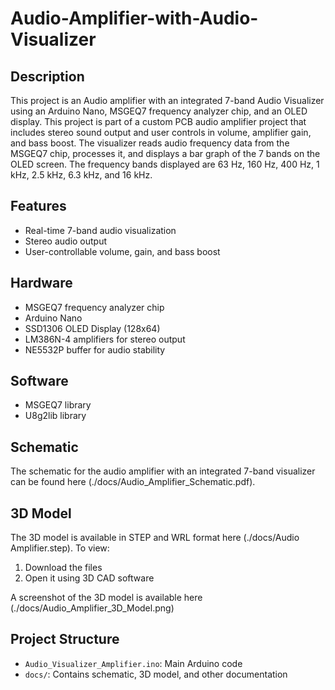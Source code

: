 # Audio-Amplifier-with-Audio-Visualizer

## Description
This project is an Audio amplifier with an integrated 7-band Audio Visualizer using an Arduino Nano, MSGEQ7 frequency analyzer chip, and an OLED display. This project is part of a custom PCB audio amplifier project that includes stereo sound output and user controls in volume, amplifier gain, and bass boost. The visualizer reads audio frequency data from the MSGEQ7 chip, processes it, and displays a bar graph of the 7 bands on the OLED screen. The frequency bands displayed are 63 Hz, 160 Hz, 400 Hz, 1 kHz, 2.5 kHz, 6.3 kHz, and 16 kHz.

## Features
- Real-time 7-band audio visualization
- Stereo audio output
- User-controllable volume, gain, and bass boost

## Hardware
- MSGEQ7 frequency analyzer chip
- Arduino Nano
- SSD1306 OLED Display (128x64)
- LM386N-4 amplifiers for stereo output
- NE5532P buffer for audio stability

## Software
- MSGEQ7 library
- U8g2lib library


## Schematic
The schematic for the audio amplifier with an integrated 7-band visualizer can be found here (./docs/Audio_Amplifier_Schematic.pdf).

## 3D Model
The 3D model is available in STEP and WRL format here (./docs/Audio Amplifier.step).
To view:
1. Download the files
2. Open it using 3D CAD software
 
A screenshot of the 3D model is available here (./docs/Audio_Amplifier_3D_Model.png)

## Project Structure
- `Audio_Visualizer_Amplifier.ino`: Main Arduino code
- `docs/`: Contains schematic, 3D model, and other documentation

